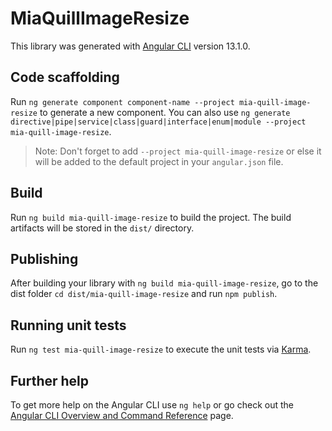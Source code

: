 # MiaQuillImageResize

This library was generated with [Angular CLI](https://github.com/angular/angular-cli) version 13.1.0.

## Code scaffolding

Run `ng generate component component-name --project mia-quill-image-resize` to generate a new component. You can also use `ng generate directive|pipe|service|class|guard|interface|enum|module --project mia-quill-image-resize`.
> Note: Don't forget to add `--project mia-quill-image-resize` or else it will be added to the default project in your `angular.json` file. 

## Build

Run `ng build mia-quill-image-resize` to build the project. The build artifacts will be stored in the `dist/` directory.

## Publishing

After building your library with `ng build mia-quill-image-resize`, go to the dist folder `cd dist/mia-quill-image-resize` and run `npm publish`.

## Running unit tests

Run `ng test mia-quill-image-resize` to execute the unit tests via [Karma](https://karma-runner.github.io).

## Further help

To get more help on the Angular CLI use `ng help` or go check out the [Angular CLI Overview and Command Reference](https://angular.io/cli) page.
